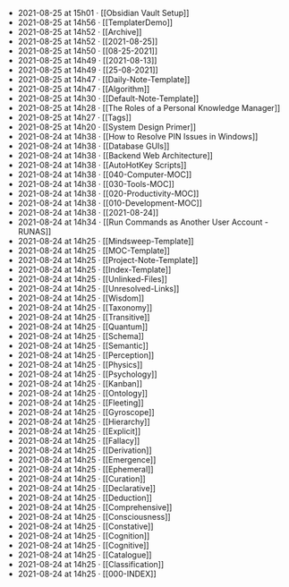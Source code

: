 - 2021-08-25 at 15h01 · [[Obsidian Vault Setup]]
- 2021-08-25 at 14h56 · [[TemplaterDemo]]
- 2021-08-25 at 14h52 · [[Archive]]
- 2021-08-25 at 14h52 · [[2021-08-25]]
- 2021-08-25 at 14h50 · [[08-25-2021]]
- 2021-08-25 at 14h49 · [[2021-08-13]]
- 2021-08-25 at 14h49 · [[25-08-2021]]
- 2021-08-25 at 14h47 · [[Daily-Note-Template]]
- 2021-08-25 at 14h47 · [[Algorithm]]
- 2021-08-25 at 14h30 · [[Default-Note-Template]]
- 2021-08-25 at 14h28 · [[The Roles of a Personal Knowledge Manager]]
- 2021-08-25 at 14h27 · [[Tags]]
- 2021-08-25 at 14h20 · [[System Design Primer]]
- 2021-08-24 at 14h38 · [[How to Resolve PIN Issues in Windows]]
- 2021-08-24 at 14h38 · [[Database GUIs]]
- 2021-08-24 at 14h38 · [[Backend Web Architecture]]
- 2021-08-24 at 14h38 · [[AutoHotKey Scripts]]
- 2021-08-24 at 14h38 · [[040-Computer-MOC]]
- 2021-08-24 at 14h38 · [[030-Tools-MOC]]
- 2021-08-24 at 14h38 · [[020-Productivity-MOC]]
- 2021-08-24 at 14h38 · [[010-Development-MOC]]
- 2021-08-24 at 14h38 · [[2021-08-24]]
- 2021-08-24 at 14h34 · [[Run Commands as Another User Account - RUNAS]]
- 2021-08-24 at 14h25 · [[Mindsweep-Template]]
- 2021-08-24 at 14h25 · [[MOC-Template]]
- 2021-08-24 at 14h25 · [[Project-Note-Template]]
- 2021-08-24 at 14h25 · [[Index-Template]]
- 2021-08-24 at 14h25 · [[Unlinked-Files]]
- 2021-08-24 at 14h25 · [[Unresolved-Links]]
- 2021-08-24 at 14h25 · [[Wisdom]]
- 2021-08-24 at 14h25 · [[Taxonomy]]
- 2021-08-24 at 14h25 · [[Transitive]]
- 2021-08-24 at 14h25 · [[Quantum]]
- 2021-08-24 at 14h25 · [[Schema]]
- 2021-08-24 at 14h25 · [[Semantic]]
- 2021-08-24 at 14h25 · [[Perception]]
- 2021-08-24 at 14h25 · [[Physics]]
- 2021-08-24 at 14h25 · [[Psychology]]
- 2021-08-24 at 14h25 · [[Kanban]]
- 2021-08-24 at 14h25 · [[Ontology]]
- 2021-08-24 at 14h25 · [[Fleeting]]
- 2021-08-24 at 14h25 · [[Gyroscope]]
- 2021-08-24 at 14h25 · [[Hierarchy]]
- 2021-08-24 at 14h25 · [[Explicit]]
- 2021-08-24 at 14h25 · [[Fallacy]]
- 2021-08-24 at 14h25 · [[Derivation]]
- 2021-08-24 at 14h25 · [[Emergence]]
- 2021-08-24 at 14h25 · [[Ephemeral]]
- 2021-08-24 at 14h25 · [[Curation]]
- 2021-08-24 at 14h25 · [[Declarative]]
- 2021-08-24 at 14h25 · [[Deduction]]
- 2021-08-24 at 14h25 · [[Comprehensive]]
- 2021-08-24 at 14h25 · [[Consciousness]]
- 2021-08-24 at 14h25 · [[Constative]]
- 2021-08-24 at 14h25 · [[Cognition]]
- 2021-08-24 at 14h25 · [[Cognitive]]
- 2021-08-24 at 14h25 · [[Catalogue]]
- 2021-08-24 at 14h25 · [[Classification]]
- 2021-08-24 at 14h25 · [[000-INDEX]]
